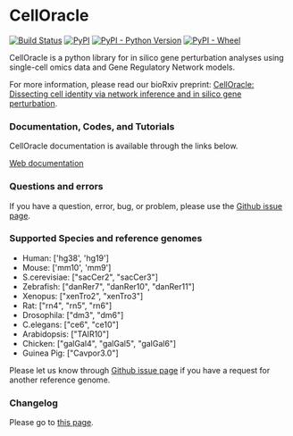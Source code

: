 # CellOracle
[![Build Status](https://app.travis-ci.com/morris-lab/CellOracle.svg?branch=master)](https://app.travis-ci.com/morris-lab/CellOracle)
[![PyPI](https://img.shields.io/pypi/v/celloracle?color=blue)](https://pypi.org/project/celloracle/)
[![PyPI - Python Version](https://img.shields.io/pypi/pyversions/celloracle)](https://pypi.org/project/celloracle/)
[![PyPI - Wheel](https://img.shields.io/pypi/wheel/celloracle)](https://pypi.org/project/celloracle/)

CellOracle is a python library for in silico gene perturbation analyses using single-cell omics data and Gene Regulatory Network models.

For more information, please read our bioRxiv preprint: [CellOracle: Dissecting cell identity via network inference and in silico gene perturbation](https://www.biorxiv.org/content/10.1101/2020.02.17.947416v3).


### Documentation, Codes, and Tutorials
CellOracle documentation is available through the links below.

[Web documentation](https://morris-lab.github.io/CellOracle.documentation/)


### Questions and errors
If you have a question, error, bug, or problem, please use the [Github issue page](https://github.com/morris-lab/CellOracle/issues).

### Supported Species and reference genomes

- Human: ['hg38', 'hg19']
- Mouse: ['mm10', 'mm9']
- S.cerevisiae: ["sacCer2", "sacCer3"]
- Zebrafish: ["danRer7", "danRer10", "danRer11"]
- Xenopus: ["xenTro2", "xenTro3"]
- Rat: ["rn4", "rn5", "rn6"]
- Drosophila: ["dm3", "dm6"]
- C.elegans: ["ce6", "ce10"]
- Arabidopsis: ["TAIR10"]
- Chicken: ["galGal4", "galGal5", "galGal6"]
- Guinea Pig: ["Cavpor3.0"]

Please let us know through [Github issue page](https://github.com/morris-lab/CellOracle/issues) if you have a request for another reference genome.

### Changelog

Please go to [this page](https://morris-lab.github.io/CellOracle.documentation/changelog/index.html).
